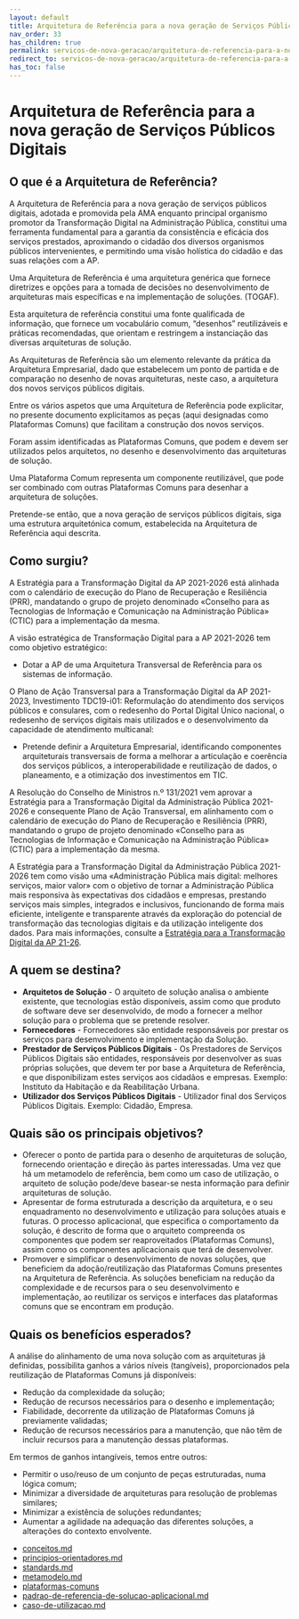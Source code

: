 ```yaml
---
layout: default
title: Arquitetura de Referência para a nova geração de Serviços Públicos Digitais
nav_order: 33
has_children: true
permalink: servicos-de-nova-geracao/arquitetura-de-referencia-para-a-nova-geracao-de-servicos-publicos-digitais
redirect_to: servicos-de-nova-geracao/arquitetura-de-referencia-para-a-nova-geracao-de-servicos-publicos-digitais
has_toc: false
---
```



# Arquitetura de Referência para a nova geração de Serviços Públicos Digitais

## O que é a Arquitetura de Referência?

A Arquitetura de Referência para a nova geração de serviços públicos digitais, adotada e promovida pela AMA enquanto principal organismo promotor da Transformação Digital na Administração Pública, constitui uma ferramenta fundamental para a garantia da consistência e eficácia dos serviços prestados, aproximando o cidadão dos diversos organismos públicos intervenientes, e permitindo uma visão holística do cidadão e das suas relações com a AP.

Uma Arquitetura de Referência é uma arquitetura genérica que fornece diretrizes e opções para a tomada de decisões no desenvolvimento de arquiteturas mais específicas e na implementação de soluções. (TOGAF).

Esta arquitetura de referência constitui uma fonte qualificada de informação, que fornece um vocabulário comum, “desenhos” reutilizáveis e práticas recomendadas, que orientam e restringem a instanciação das diversas arquiteturas de solução.&#x20;

As Arquiteturas de Referência são um elemento relevante da prática da Arquitetura Empresarial, dado que estabelecem um ponto de partida e de comparação no desenho de novas arquiteturas, neste caso, a arquitetura dos novos serviços públicos digitais.&#x20;

Entre os vários aspetos que uma Arquitetura de Referência pode explicitar, no presente documento explicitamos as peças (aqui designadas como Plataformas Comuns) que facilitam a construção dos novos serviços.&#x20;

Foram assim identificadas as Plataformas Comuns, que podem e devem ser utilizados pelos arquitetos, no desenho e desenvolvimento das arquiteturas de solução.&#x20;

Uma Plataforma Comum representa um componente reutilizável, que pode ser combinado com outras Plataformas Comuns para desenhar a arquitetura de soluções.&#x20;

Pretende-se então, que a nova geração de serviços públicos digitais, siga uma estrutura arquitetónica comum, estabelecida na Arquitetura de Referência aqui descrita.

## Como surgiu?

A Estratégia para a Transformação Digital da AP 2021-2026 está alinhada com o calendário de execução do Plano de Recuperação e Resiliência (PRR), mandatando o grupo de projeto denominado «Conselho para as Tecnologias de Informação e Comunicação na Administração Pública» (CTIC) para a implementação da mesma.&#x20;

A visão estratégica de Transformação Digital para a AP 2021-2026 tem como objetivo estratégico:&#x20;

* Dotar a AP de uma Arquitetura Transversal de Referência para os sistemas de informação.&#x20;

O Plano de Ação Transversal para a Transformação Digital da AP 2021-2023, Investimento TDC19-i01: Reformulação do atendimento dos serviços públicos e consulares, com o redesenho do Portal Digital Único nacional, o redesenho de serviços digitais mais utilizados e o desenvolvimento da capacidade de atendimento multicanal:

* Pretende definir a Arquitetura Empresarial, identificando componentes arquiteturais transversais de forma a melhorar a articulação e coerência dos serviços públicos, a interoperabilidade e reutilização de dados, o planeamento, e a otimização dos investimentos em TIC.

A Resolução do Conselho de Ministros n.º 131/2021 vem aprovar a Estratégia para a Transformação Digital da Administração Pública 2021-2026 e consequente Plano de Ação Transversal, em alinhamento com o calendário de execução do Plano de Recuperação e Resiliência (PRR), mandatando o grupo de projeto denominado «Conselho para as Tecnologias de Informação e Comunicação na Administração Pública» (CTIC) para a implementação da mesma.

A Estratégia para a Transformação Digital da Administração Pública 2021-2026 tem como visão uma «Administração Pública mais digital: melhores serviços, maior valor» com o objetivo de tornar a Administração Pública mais responsiva às expectativas dos cidadãos e empresas, prestando serviços mais simples, integrados e inclusivos, funcionando de forma mais eficiente, inteligente e transparente através da exploração do potencial de transformação das tecnologias digitais e da utilização inteligente dos dados. Para mais informações, consulte a [Estratégia para a Transformação Digital da AP 21-26](https://tic.gov.pt/pt/web/tic/-/aprovada-a-estrategia-para-a-transformacao-digital-da-ap-21--3).

## A quem se destina?

* **Arquitetos de Solução** - O arquiteto de solução analisa o ambiente existente, que tecnologias estão disponíveis, assim como que produto de software deve ser desenvolvido, de modo a fornecer a melhor solução para o problema que se pretende resolver.
* **Fornecedores** - Fornecedores são entidade responsáveis por prestar os serviços para desenvolvimento e implementação da Solução.
* **Prestador de Serviços Públicos Digitais** - Os Prestadores de Serviços Públicos Digitais são entidades, responsáveis por desenvolver as suas próprias soluções, que devem ter por base a Arquitetura de Referência, e que disponibilizam estes serviços aos cidadãos e empresas. Exemplo: Instituto da Habitação e da Reabilitação Urbana.
* **Utilizador dos Serviços Públicos Digitais** - Utilizador final dos Serviços Públicos Digitais. Exemplo: Cidadão, Empresa.

## Quais são os principais objetivos?

* Oferecer o ponto de partida para o desenho de arquiteturas de solução, fornecendo orientação e direção às partes interessadas. Uma vez que há um metamodelo de referência, bem como um caso de utilização, o arquiteto de solução pode/deve basear-se nesta informação para definir arquiteturas de solução.
* Apresentar de forma estruturada a descrição da arquitetura, e o seu enquadramento no desenvolvimento e utilização para soluções atuais e futuras. O processo aplicacional, que especifica o comportamento da solução, é descrito de forma que o arquiteto compreenda os componentes que podem ser reaproveitados (Plataformas Comuns), assim como os componentes aplicacionais que terá de desenvolver.
* Promover e simplificar o desenvolvimento de novas soluções, que beneficiem da adoção/reutilização das Plataformas Comuns presentes na Arquitetura de Referência. As soluções beneficiam na redução da complexidade e de recursos para o seu desenvolvimento e implementação, ao reutilizar os serviços e interfaces das plataformas comuns que se encontram em produção.

## Quais os benefícios esperados?

A análise do alinhamento de uma nova solução com as arquiteturas já definidas, possibilita ganhos a vários níveis (tangíveis), proporcionados pela reutilização de Plataformas Comuns já disponíveis:

* Redução da complexidade da solução;
* Redução de recursos necessários para o desenho e implementação;
* Fiabilidade, decorrente da utilização de Plataformas Comuns já previamente validadas;
* Redução de recursos necessários para a manutenção, que não têm de incluir recursos para a manutenção dessas plataformas.

Em termos de ganhos intangíveis, temos entre outros:

* Permitir o uso/reuso de um conjunto de peças estruturadas, numa lógica comum;
* Minimizar a diversidade de arquiteturas para resolução de problemas similares;
* Minimizar a existência de soluções redundantes;
* Aumentar a agilidade na adequação das diferentes soluções, a alterações do contexto envolvente.

- [conceitos.md](conceitos.md)
- [principios-orientadores.md](principios-orientadores.md)
- [standards.md](standards.md)
- [metamodelo.md](metamodelo.md)
- [plataformas-comuns](plataformas-comuns/)
- [padrao-de-referencia-de-solucao-aplicacional.md](padrao-de-referencia-de-solucao-aplicacional.md)
- [caso-de-utilizacao.md](caso-de-utilizacao.md)

